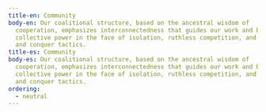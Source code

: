 ```yaml
---
title-en: Community
body-en: Our coalitional structure, based on the ancestral wisdom of
  cooperation, emphasizes interconnectedness that guides our work and builds our
  collective power in the face of isolation, ruthless competition, and divide
  and conquer tactics.
title-es: Community
body-es: Our coalitional structure, based on the ancestral wisdom of
  cooperation, emphasizes interconnectedness that guides our work and builds our
  collective power in the face of isolation, ruthless competition, and divide
  and conquer tactics.
ordering:
  - neutral
---
```

